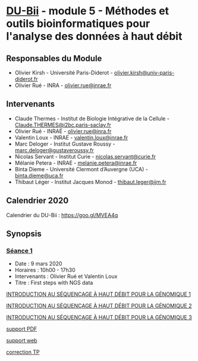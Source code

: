 # [DU-Bii](https://du-bii.github.io/accueil) - module 5 - Méthodes et outils bioinformatiques pour l'analyse des données à haut débit

## Responsables du Module
* Olivier Kirsh - Université Paris-Diderot - olivier.kirsh@univ-paris-diderot.fr
* Olivier Rué - INRA - olivier.rue@inrae.fr

## Intervenants
* Claude Thermes - Institut de Biologie Intégrative de la Cellule - Claude.THERMES@i2bc.paris-saclay.fr
* Olivier Rué - INRAE - olivier.rue@inra.fr
* Valentin Loux - INRAE - valentin.loux@inrae.fr
* Marc Deloger - Institut Gustave Roussy - marc.deloger@gustaveroussy.fr
* Nicolas Servant - Institut Curie - nicolas.servant@curie.fr
* Mélanie Petera - INRAE - melanie.petera@inrae.fr
* Binta Dieme - Université Clermont d’Auvergne (UCA) - binta.dieme@uca.fr
* Thibaut Léger - Institut Jacques Monod - thibaut.leger@ijm.fr

## Calendrier 2020

Calendrier du DU-Bii : https://goo.gl/MVEA4q

## Synopsis

### [Séance 1](https://github.com/DU-Bii/module-5-Methodes-Outils/tree/master/seance1)

- Date : 9 mars 2020
- Horaires : 10h00 - 17h30
- Intervenants : Olivier Rué et Valentin Loux
- Titre : First steps with NGS data

[INTRODUCTION AU SÉQUENÇAGE À HAUT DÉBIT POUR LA GÉNOMIQUE 1](https://du-bii.github.io/module-5-Methodes-Outils/seance1/20200309_THERMES_1.pptx)

[INTRODUCTION AU SÉQUENÇAGE À HAUT DÉBIT POUR LA GÉNOMIQUE 2](https://du-bii.github.io/module-5-Methodes-Outils/seance1/20200309_THERMES_2.pptx)

[INTRODUCTION AU SÉQUENÇAGE À HAUT DÉBIT POUR LA GÉNOMIQUE 3](https://du-bii.github.io/module-5-Methodes-Outils/seance1/20200309_THERMES_3.pptx)

[support PDF](https://du-bii.github.io/module-5-Methodes-Outils/seance1/seance1.pdf)

[support web](https://du-bii.github.io/module-5-Methodes-Outils/seance1/slides.html)

[correction TP](https://du-bii.github.io/module-5-Methodes-Outils/seance1//document.html)

